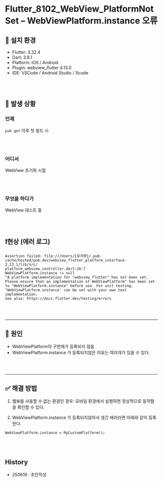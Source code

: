 # Flutter_8102_WebView_PlatformNotSet – WebViewPlatform.instance 오류


## 🧰 설치 환경
- Flutter: 3.32.4
- Dart: 3.8.1
- Platform: iOS / Android
- Plugin: webview_flutter 4.13.0
- IDE: VSCode / Android Studio / Xcode

<br><br>

## 📌 발생 상황
### 언제
`pub get` 이후 첫 빌드 시

<br><br>

### 어디서

WebView 초기화 시점

<br><br>

### 무엇을 하다가

WebView 테스트 중

<br><br>

## ❗️현상 (에러 로그)
```
Assertion failed: file:///Users/{유저명}/.pub-cache/hosted/pub.dev/webview_flutter_platform_interface-2.13.1/lib/src/
platform_webview_controller.dart:26:7
WebViewPlatform.instance != null
"A platform implementation for "webview_flutter" has not been set. Please ensure that an implementation of WebViewPlatform" has been set to "WebViewPlatform.instance" before use. For unit testing, "WebViewPlatform.instance' can be set with your own test implementation.
See also: https://docs.flutter.dev/testing/errors
```

<br><br>

---

## 🧪 원인
- WebViewPlatform의 구현체가 등록되지 않음
- WebViewPlatform.instance 가 등록되지않은 이유는 여러개가 있을 수 있다.    

<br><br>

---

## ✅ 해결 방법
1. 웹뷰를 사용할 수 없는 환경인 경우: 모바일 환경에서 실행하면 정상적으로 동작함을 확인할 수 있다.  

2. WebViewPlatform.instance 가 등록되지않아서 생긴 에러라면 아래와 같이 등록한다. 

```
WebViewPlatform.instance = MyCustomPlatform();
```


<br><br>

## History
- 250619 : 초안작성

